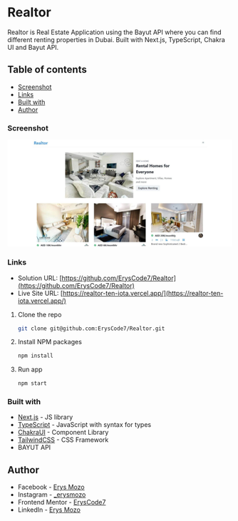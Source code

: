 # Realtor

Realtor is Real Estate Application using the Bayut API where you can find different renting properties in Dubai. Built with Next.js, TypeScript, Chakra UI and Bayut API.

## Table of contents

- [Screenshot](#screenshot)
- [Links](#links)
- [Built with](#built-with)
- [Author](#author)

### Screenshot

![](./screenshots/realtor.jpg)

### Links

- Solution URL: [https://github.com/ErysCode7/Realtor](https://github.com/ErysCode7/Realtor)
- Live Site URL: [https://realtor-ten-iota.vercel.app/](https://realtor-ten-iota.vercel.app/)

1. Clone the repo

   ```sh
   git clone git@github.com:ErysCode7/Realtor.git
   ```

2. Install NPM packages

   ```sh
   npm install
   ```

3. Run app

   ```sh
   npm start
   ```

### Built with

- [Next.js](https://nextjs.org/) - JS library
- [TypeScript](https://www.typescriptlang.org/) - JavaScript with syntax for types
- [ChakraUI](https://chakra-ui.com/) - Component Library
- [TailwindCSS](https://tailwindcss.com/) - CSS Framework
- BAYUT API

## Author

- Facebook - [Erys Mozo](https://web.facebook.com/erys.mozo/)
- Instagram - [\_erysmozo](https://www.instagram.com/_erysmozo/)
- Frontend Mentor - [ErysCode7](https://www.frontendmentor.io/profile/ErysCode7)
- LinkedIn - [Erys Mozo](https://www.linkedin.com/in/erys-mozo-280190230/)

